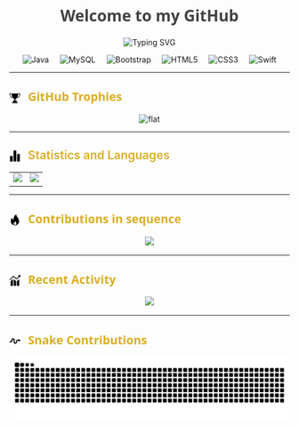 <h1 align="center" style="color:#444143; font-weight: 700; font-family: 'Segoe UI', Tahoma, Geneva, Verdana, sans-serif;">
  Welcome to my GitHub <span style="font-size:1.2em;"></span>
</h1>

<p align="center">
  <img src="https://readme-typing-svg.demolab.com?font=Fira+Code&duration=3000&pause=1000&color=133578&center=true&vCenter=true&width=435&lines=Software+Development+student+at+IFSP;Enthusiast+of+competitions+like+OBI;Programming+since+2023" alt="Typing SVG" />
</p>

<p align="center">
  <img src="https://cdn.jsdelivr.net/gh/devicons/devicon/icons/java/java-original.svg" height="40" alt="Java" title="Java"/> &nbsp;&nbsp;&nbsp;
  <img src="https://cdn.jsdelivr.net/gh/devicons/devicon/icons/mysql/mysql-original.svg" height="40" alt="MySQL" title="MySQL"/> &nbsp;&nbsp;&nbsp;
  <img src="https://cdn.jsdelivr.net/gh/devicons/devicon/icons/bootstrap/bootstrap-original.svg" height="40" alt="Bootstrap" title="Bootstrap"/> &nbsp;&nbsp;&nbsp;
  <img src="https://cdn.jsdelivr.net/gh/devicons/devicon/icons/html5/html5-original.svg" height="40" alt="HTML5" title="HTML5"/> &nbsp;&nbsp;&nbsp;
  <img src="https://cdn.jsdelivr.net/gh/devicons/devicon/icons/css3/css3-original.svg" height="40" alt="CSS3" title="CSS3"/> &nbsp;&nbsp;&nbsp;
  <img src="https://cdn.jsdelivr.net/gh/devicons/devicon/icons/swift/swift-original.svg" height="40" alt="Swift" title="Swift"/>
</p>

---


<h2 align="left" style="color:#DBAE25; font-weight: 600; font-family: 'Segoe UI', Tahoma, Geneva, Verdana, sans-serif;">
  <img src="https://raw.githubusercontent.com/andrewggst/andrewggst/main/assets/trophies-icon.png" width="20" style="vertical-align:middle; margin-right:8px;" />
  GitHub Trophies
</h2>

<p align="center">
  <img src="https://github-profile-trophy.vercel.app/?username=andrewggst&theme=flat&no-bg=true&no-frame=true&margin-w=15" alt="flat" />
</p>

---

<h2 align="left" style="color:#DBAE25; font-weight:600;">
  <img src="https://raw.githubusercontent.com/andrewggst/andrewggst/main/assets/stats-icon.png" width="20" style="vertical-align:middle; margin-right:8px;" />
  Statistics and Languages
</h2>


<table align="center">
  <tr>
    <td align="center">
      <img src="https://github-readme-stats-jet-ten-23.vercel.app/api?username=andrewggst&show_icons=true&hide_border=true&count_private=true&bg_color=00000000&title_color=FFFFFF&text_color=FFFFFF&icon_color=133578&border_color=00000000" />
    </td>
    <td align="center">
      <img src="https://github-readme-stats-jet-ten-23.vercel.app/api/top-langs/?username=andrewggst&layout=compact&hide_border=true&bg_color=00000000&title_color=FFFFFF&text_color=FFFFFF&border_color=00000000" />
    </td>
  </tr>
</table>



---

<h2 align="left" style="color:#DBAE25; font-weight: 600; font-family: 'Segoe UI', Tahoma, Geneva, Verdana, sans-serif;">
  <img src="https://raw.githubusercontent.com/andrewggst/andrewggst/main/assets/contributions-icon.png" width="20" style="vertical-align:middle; margin-right:8px;" />
  Contributions in sequence
</h2>

<p align="center">
  <img src="https://streak-stats.demolab.com?user=andrewggst&hide_border=true&background=00000000&ring=FFFFFF&fire=133578&currStreakLabel=133578&sideNums=133578&sideLabels=FFFFFF&dates=FFFFFF&stroke=A19E9D" />
</p>

---

<h2 align="left" style="color:#DBAE25; font-weight: 600; font-family: 'Segoe UI', Tahoma, Geneva, Verdana, sans-serif;">
  <img src="https://raw.githubusercontent.com/andrewggst/andrewggst/main/assets/activity-icon.png" width="20" style="vertical-align:middle; margin-right:8px;" />
  Recent Activity
</h2>

<p align="center">
  <img src="https://github-readme-activity-graph.vercel.app/graph?username=andrewggst&bg_color=00000000&color=FFFFFF&line=FFFFFF&point=133578&area=true&hide_border=true" />
</p>

---

<h2 align="left" style="color:#DBAE25; font-weight: 600; font-family: 'Segoe UI', Tahoma, Geneva, Verdana, sans-serif;">
  <img src="https://raw.githubusercontent.com/andrewggst/andrewggst/main/assets/snake-icon.png" width="20" style="vertical-align:middle; margin-right:8px;" />
  Snake Contributions
</h2>


<p align="center">
  <img src="https://raw.githubusercontent.com/andrewggst/andrewggst/output/dist/github-contribution-grid-snake.svg" alt="snake gif" />

</p>
